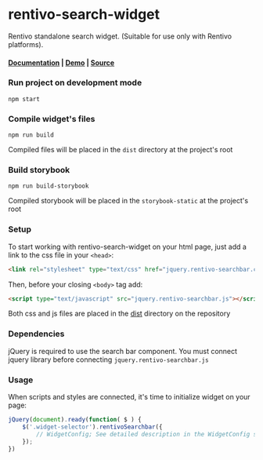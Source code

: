 # rentivo-search-widget
Rentivo standalone search widget. (Suitable for use only with Rentivo platforms).

#### [Documentation](https://evisotskiy.github.io/rentivo-search-widget/) | [Demo](https://evisotskiy.github.io/rentivo-search-widget/?selectedKind=Demo&selectedStory=default&full=0&addons=1&stories=1&panelRight=1&addonPanel=storybooks%2Fstorybook-addon-knobs&showStoriesPanel=true&showAddonPanel=true) | [Source](https://github.com/aptenex/rentivo-search-widget)

### Run project on development mode
```
npm start
```
### Compile widget's files
```
npm run build
```
Compiled files will be placed in the `dist` directory at the project's root
### Build storybook
```
npm run build-storybook
```
Compiled storybook will be placed in the `storybook-static` at the project's root

### Setup
To start working with rentivo-search-widget on your html page, just add a link to the css file in your `<head>`:
```html
<link rel="stylesheet" type="text/css" href="jquery.rentivo-searchbar.css"/>
```
Then, before your closing ```<body>``` tag add:

```html
<script type="text/javascript" src="jquery.rentivo-searchbar.js"></script>
```

Both css and js files are placed in the [dist](https://github.com/aptenex/rentivo-search-widget/tree/master/dist) directory on the repository 

### Dependencies

jQuery is required to use the search bar component. You must connect jquery library before connecting `jquery.rentivo-searchbar.js`

### Usage

When scripts and styles are connected, it's time to initialize widget on your page:

```js
jQuery(document).ready(function( $ ) {
    $('.widget-selector').rentivoSearchbar({
        // WidgetConfig; See detailed description in the WidgetConfig story
    });
})

```
